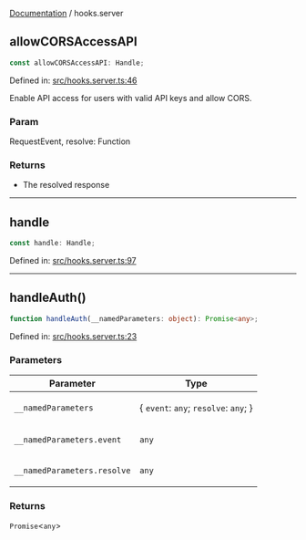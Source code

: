 [Documentation](modules.md) / hooks.server

## allowCORSAccessAPI

```ts
const allowCORSAccessAPI: Handle;
```

Defined in: [src/hooks.server.ts:46](https://github.com/vtempest/Svelte-Starter-DOCS/tree/master/src/hooks.server.ts#L46)

Enable API access for users with valid API keys and allow CORS.

### Param

RequestEvent, resolve: Function

### Returns

- The resolved response

***

## handle

```ts
const handle: Handle;
```

Defined in: [src/hooks.server.ts:97](https://github.com/vtempest/Svelte-Starter-DOCS/tree/master/src/hooks.server.ts#L97)

***

## handleAuth()

```ts
function handleAuth(__namedParameters: object): Promise<any>;
```

Defined in: [src/hooks.server.ts:23](https://github.com/vtempest/Svelte-Starter-DOCS/tree/master/src/hooks.server.ts#L23)

### Parameters

<table>
<thead>
<tr>
<th>Parameter</th>
<th>Type</th>
</tr>
</thead>
<tbody>
<tr>
<td>

`__namedParameters`

</td>
<td>

\{ `event`: `any`; `resolve`: `any`; \}

</td>
</tr>
<tr>
<td>

`__namedParameters.event`

</td>
<td>

`any`

</td>
</tr>
<tr>
<td>

`__namedParameters.resolve`

</td>
<td>

`any`

</td>
</tr>
</tbody>
</table>

### Returns

`Promise`&lt;`any`&gt;
